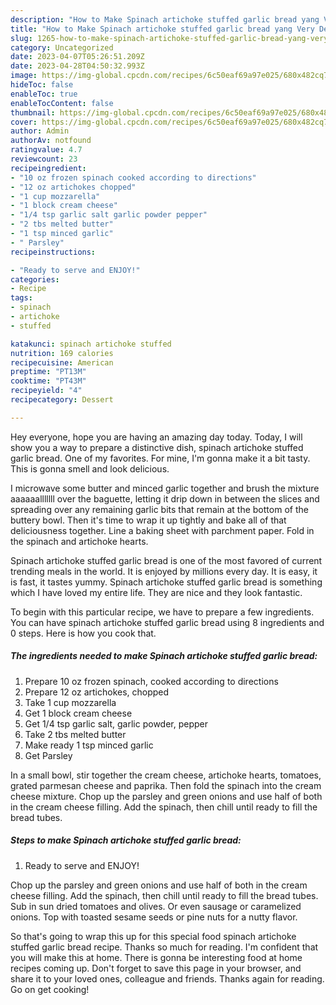 ```yaml
---
description: "How to Make Spinach artichoke stuffed garlic bread yang Very Delicious"
title: "How to Make Spinach artichoke stuffed garlic bread yang Very Delicious"
slug: 1265-how-to-make-spinach-artichoke-stuffed-garlic-bread-yang-very-delicious
category: Uncategorized
date: 2023-04-07T05:26:51.209Z
date: 2023-04-28T04:50:32.993Z
image: https://img-global.cpcdn.com/recipes/6c50eaf69a97e025/680x482cq70/spinach-artichoke-stuffed-garlic-bread-recipe-main-photo.jpg
hideToc: false
enableToc: true
enableTocContent: false
thumbnail: https://img-global.cpcdn.com/recipes/6c50eaf69a97e025/680x482cq70/spinach-artichoke-stuffed-garlic-bread-recipe-main-photo.jpg
cover: https://img-global.cpcdn.com/recipes/6c50eaf69a97e025/680x482cq70/spinach-artichoke-stuffed-garlic-bread-recipe-main-photo.jpg
author: Admin
authorAv: notfound
ratingvalue: 4.7
reviewcount: 23
recipeingredient:
- "10 oz frozen spinach cooked according to directions"
- "12 oz artichokes chopped"
- "1 cup mozzarella"
- "1 block cream cheese"
- "1/4 tsp garlic salt garlic powder pepper"
- "2 tbs melted butter"
- "1 tsp minced garlic"
- " Parsley"
recipeinstructions:

- "Ready to serve and ENJOY!"
categories:
- Recipe
tags:
- spinach
- artichoke
- stuffed

katakunci: spinach artichoke stuffed 
nutrition: 169 calories
recipecuisine: American
preptime: "PT13M"
cooktime: "PT43M"
recipeyield: "4"
recipecategory: Dessert

---
```



Hey everyone, hope you are having an amazing day today. Today, I will show you a way to prepare a distinctive dish, spinach artichoke stuffed garlic bread. One of my favorites. For mine, I'm gonna make it a bit tasty. This is gonna smell and look delicious.

I microwave some butter and minced garlic together and brush the mixture aaaaaalllllll over the baguette, letting it drip down in between the slices and spreading over any remaining garlic bits that remain at the bottom of the buttery bowl. Then it&#39;s time to wrap it up tightly and bake all of that deliciousness together. Line a baking sheet with parchment paper. Fold in the spinach and artichoke hearts.

Spinach artichoke stuffed garlic bread is one of the most favored of current trending meals in the world. It is enjoyed by millions every day. It is easy, it is fast, it tastes yummy. Spinach artichoke stuffed garlic bread is something which I have loved my entire life. They are nice and they look fantastic.


To begin with this particular recipe, we have to prepare a few ingredients. You can have spinach artichoke stuffed garlic bread using 8 ingredients and 0 steps. Here is how you cook that.

<!--inarticleads1-->

##### The ingredients needed to make Spinach artichoke stuffed garlic bread:

1. Prepare 10 oz frozen spinach, cooked according to directions
1. Prepare 12 oz artichokes, chopped
1. Take 1 cup mozzarella
1. Get 1 block cream cheese
1. Get 1/4 tsp garlic salt, garlic powder, pepper
1. Take 2 tbs melted butter
1. Make ready 1 tsp minced garlic
1. Get  Parsley


In a small bowl, stir together the cream cheese, artichoke hearts, tomatoes, grated parmesan cheese and paprika. Then fold the spinach into the cream cheese mixture. Chop up the parsley and green onions and use half of both in the cream cheese filling. Add the spinach, then chill until ready to fill the bread tubes. 

<!--inarticleads2-->

##### Steps to make Spinach artichoke stuffed garlic bread:


1. Ready to serve and ENJOY!

Chop up the parsley and green onions and use half of both in the cream cheese filling. Add the spinach, then chill until ready to fill the bread tubes. Sub in sun dried tomatoes and olives. Or even sausage or caramelized onions. Top with toasted sesame seeds or pine nuts for a nutty flavor. 

So that's going to wrap this up for this special food spinach artichoke stuffed garlic bread recipe. Thanks so much for reading. I'm confident that you will make this at home. There is gonna be interesting food at home recipes coming up. Don't forget to save this page in your browser, and share it to your loved ones, colleague and friends. Thanks again for reading. Go on get cooking!
